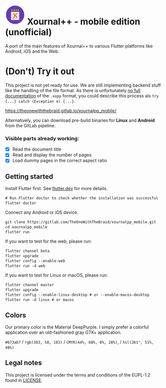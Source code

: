 # <img src="assets/xournalpp-adaptive.png" width="64" style="height: auto;"/> Xournal++ - mobile edition (unofficial)

A port of the main features of Xournal++ to various Flutter platforms like Android, iOS and the Web.

# (Don't) Try it out

This project is not yet ready for use. We are still implementing backend stuff like the handling of
the file format. As there is unfortunately [no full documentation](https://github.com/xournalpp/xournalpp/issues/2124)
of the `.xopp` format, you could describe this process als `try {...} catch (Exception e) {...}`.

https://theonewiththebraid.gitlab.io/xournalpp_mobile/

Alternatively, you can download pre-build binaries for **Linux** and **Android** from the GitLab pipeline.

### Visible parts already working:

- [x] Read the document title
- [x] Read and display the number of pages
- [x] Load dummy pages in the correct aspect ratio

## Getting started

Install Flutter first. See [flutter.dev](https://flutter.dev/docs/get-started/install) for more details.
```
# Run Flutter doctor to check whether the installation was successful
flutter doctor
```

Connect any Android or iOS device.

```
git clone https://gitlab.com/TheOneWithTheBraid/xournalpp_mobile.git
cd xournalpp_mobile
flutter run
```

If you want to test for the web, please run:

```
flutter channel beta
flutter upgrade
flutter config --enable-web
flutter run -d web
```

If you want to test for Linux or macOS, please run:

```
flutter channel master
flutter upgrade
flutter config --enable-linux-desktop # or --enable-macos-desktop
flutter run -d linux # or macos
```

## Colors

Our primary color is the Material DeepPurple. I simply prefer a colorful application over an old-fashioned gray GTK+ application.

`#673ab7` / `rgb(103, 58, 183)` / `CMYK(44%, 68%, 0%, 28%)`, / `hsl(261°, 51%, 48%)`

## Legal notes

This project is licensed under the terms and conditions of the EUPL-1.2 found in [LICENSE](LICENSE).